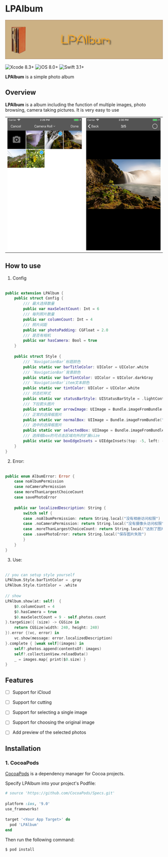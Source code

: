 # LPAlbum

<img src="./Images/logo.png" alt="LPAlbum" title="LPAlbum"/>

![Xcode 8.3+](https://img.shields.io/badge/Xcode-8.3%2B-blue.svg)
![iOS 8.0+](https://img.shields.io/badge/iOS-8.0%2B-blue.svg)
![Swift 3.1+](https://img.shields.io/badge/Swift-3.0%2B-orange.svg)
<!--[![Version](https://img.shields.io/cocoapods/v/AttributedStringWrapper.svg?style=flat)](https://cocoapods.org/pods/LPAlbum)-->
<!--[![Carthage compatible](https://img.shields.io/badge/Carthage-compatible-4BC51D.svg?style=flat)](https://github.com/loopeer/LPAlbum)-->
<!--<a href="http://cocoapods.org/pods/AttributedStringWrapper"><img src="https://img.shields.io/cocoapods/at/AttributedStringWrapper.svg?label=Apps%20Using%20AttributedStringWrapper&colorB=28B9FE"></a>-->
<!--<a href="http://cocoapods.org/pods/AttributedStringWrapper"><img src="https://img.shields.io/cocoapods/dt/AttributedStringWrapper.svg?label=Total%20Downloads&colorB=28B9FE"></a>-->


**LPAlbum** is a simple photo album 


## Overview

**LPAlbum** is a album including the function of multiple images, photo browsing, camera taking pictures. It is very easy to use

<table>
 <tr>
  <td>
    <img src="Images/demo1.png" width="300"/>
  </td>
  <td>
    <img src="Images/demo2.png" width="300"/>
  </td>
 </tr>
</table>

## How to use

1. Config


```Swift

public extension LPAlbum {
    public struct Config {
        /// 最大选择数量
        public var maxSelectCount: Int = 6
        /// 每列照片数量
        public var columnCount: Int = 4
        /// 照片间距
        public var photoPadding: CGFloat = 2.0
        /// 是否有相机
        public var hasCamera: Bool = true
    }
    
    public struct Style {
        /// `NavigationBar`标题颜色
        public static var barTitleColor: UIColor = UIColor.white
        /// `NavigationBar`背景颜色
        public static var barTintColor: UIColor = UIColor.darkGray
        /// `NavigationBar`item文本颜色
        public static var tintColor: UIColor = UIColor.white
        /// 状态栏样式
        public static var statusBarStyle: UIStatusBarStyle = .lightContent
        /// 下拉箭头图片
        public static var arrowImage: UIImage = Bundle.imageFromBundle("meun_down")!
        /// 正常的选择框图片
        public static var normalBox: UIImage = Bundle.imageFromBundle("circle_normal")!
        /// 选中的选择框图片
        public static var selectedBox: UIImage = Bundle.imageFromBundle("circle_selected")!
        /// 选择框box的可点击区域向外的扩展size
        public static var boxEdgeInsets = UIEdgeInsets(top: -5, left: -5, bottom: -5, right: -5)
    }
}

```


2. Error:


```Swift

public enum AlbumError: Error {
    case noAlbumPermission
    case noCameraPermission
    case moreThanLargestChoiceCount
    case savePhotoError
    
    public var localizedDescription: String {
        switch self {
        case .noAlbumPermission: return String.local("没有相册访问权限")
        case .noCameraPermission: return String.local("没有摄像头访问权限")
        case .moreThanLargestChoiceCount: return String.local("达到了图片选择最大数量")
        case .savePhotoError: return String.local("保存图片失败")
        }
    }
}

```


3. Use: 


```Swift

// you can setup style yourself
LPAlbum.Style.barTintColor = .gray
LPAlbum.Style.tintColor = .white

// show
LPAlbum.show(at: self)  {
    $0.columnCount = 4
    $0.hasCamera = true
    $0.maxSelectCount = 9 - self.photos.count
}.targeSize({ (size) -> CGSize in
    return CGSize(width: 240, height: 240)
}).error {(vc, error) in
    vc.show(message: error.localizedDescription)
}.complete { [weak self](images) in
    self?.photos.append(contentsOf: images)
    self?.collectionView.reloadData()
    _ = images.map{ print($0.size) }
}

```


## Features

- [ ] Support for iCloud 
- [ ] Support for cutting
- [ ] Support for selecting a single image
- [ ] Support for choosing the original image
- [ ] Add preview of the selected photos


## Installation


### 1. CocoaPods

[CocoaPods](https://cocoapods.org/) is a dependency manager for Cocoa projects.

Specify LPAlbum into your project's Podfile:


```ruby
# source 'https://github.com/CocoaPods/Specs.git'

platform :ios, '9.0'
use_frameworks!

target '<Your App Target>' do
  pod 'LPAlbum'
end
```


Then run the following command:

```sh
$ pod install
```


















